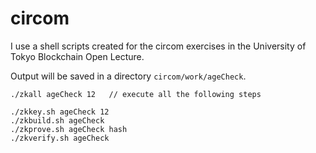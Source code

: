 # circom

I use a shell scripts created for the circom exercises in the University of Tokyo Blockchain Open Lecture.

Output will be saved in a directory `circom/work/ageCheck`.

```
./zkall ageCheck 12   // execute all the following steps

./zkkey.sh ageCheck 12
./zkbuild.sh ageCheck
./zkprove.sh ageCheck hash
./zkverify.sh ageCheck
```
